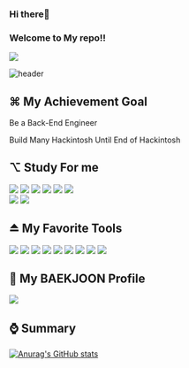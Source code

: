 ### Hi there👋
### Welcome to My repo!!

<a href="https://github.com/59rice"><img src="https://hits.seeyoufarm.com/api/count/incr/badge.svg?url=https%3A%2F%2Fgithub.com%2F59rice&count_bg=%2379C83D&title_bg=%23000000&icon=github.svg&icon_color=%white&title=Github&edge_flat=false)"/></a>

![header](https://capsule-render.vercel.app/api?type=waving&color=gradient&height=200&section=header&text=あさなり%20&fontSize=60&fontColor=d6ace6)


## ⌘ My Achievement Goal 

Be a Back-End Engineer 

Build Many Hackintosh Until End of Hackintosh

## ⌥ Study For me

<img src="https://img.shields.io/badge/Java-007396?style=flat-round&logo=Java&logoColor=#007396"/>  <img src="https://img.shields.io/badge/CSS3-1572B6?style=flat-round&logo=CSS3&logoColor=white"/>  <img src="https://img.shields.io/badge/HTML5-white?style=flat-round&logo=HTML5&logoColor=#E34F26"/>  <img src="https://img.shields.io/badge/swift-white?style=flat-round&logo=swift&logoColor=#F05138"/>  <img src="https://img.shields.io/badge/Docker-white?style=flat-round&logo=Docker&logoColor=#2496ED"/>  <img src="https://img.shields.io/badge/Go-white?style=flat-round&logo=Go&logoColor=#00ADD8"/>  
<img src="https://img.shields.io/badge/Python-white?style=flat-round&logo=Python&logoColor=#white"/> <img src="https://img.shields.io/badge/Kotlin-white?style=flat-round&logo=Kotlin&logoColor=#blue"/>

## ⏏︎ My Favorite Tools
<img src="https://img.shields.io/badge/Atom-66595C?style=flat-round&logo=Atom&logoColor=#66595C"/>  <img src="https://img.shields.io/badge/iTerm2-black?style=flat-round&logo=iTerm2&logoColor=#00000"/> <img src="https://img.shields.io/badge/Notion-black?style=flat-round&logo=Notion&logoColor=#white"/>
<img src="https://img.shields.io/badge/VMware-607078?style=flat-round&logo=VMware&logoColor=#white"/> <img src="https://img.shields.io/badge/Jetbrains-Lightgreen?style=flat-round&logo=JetBrains&logoColor=#white"/>  <img src="https://img.shields.io/badge/Android Studio-white?style=flat-round&logo=Android Studio&logoColor=#3DDC84"/>  <img src="https://img.shields.io/badge/Visual Studio Code-007ACC?style=flat-round&logo=Visual Studio Code&logoColor=#3DDC84"/>
 <img src="https://img.shields.io/badge/Wireshark-1679A7?style=flat-round&logo=Wireshark&logoColor=#3DDC84"/>  <img src="https://img.shields.io/badge/github-black?style=flat-round&logo=github&logoColor=#3DDC84"/>
 
## 🌱 My BAEKJOON Profile
 <img src="http://mazandi.herokuapp.com/api?handle=sdr0311&theme=dark"/> 
 
 
## ⌚️ Summary
 [![Anurag's GitHub stats](https://github-readme-stats.vercel.app/api?username=59rice)](https://github.com/59rice/github-readme-stats)
 
